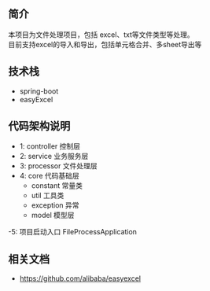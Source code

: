 ## 简介
 本项目为文件处理项目，包括 excel、txt等文件类型等处理。  
目前支持excel的导入和导出，包括单元格合并、多sheet导出等  
 
## 技术栈
  - spring-boot
  - easyExcel
  
## 代码架构说明
- 1: controller 控制层
- 2: service 业务服务层
- 3: processor 文件处理层
- 4: core 代码基础层
    - constant 常量类
    - util 工具类
    - exception 异常
    - model 模型层
    
-5: 项目启动入口 FileProcessApplication

## 相关文档
- https://github.com/alibaba/easyexcel